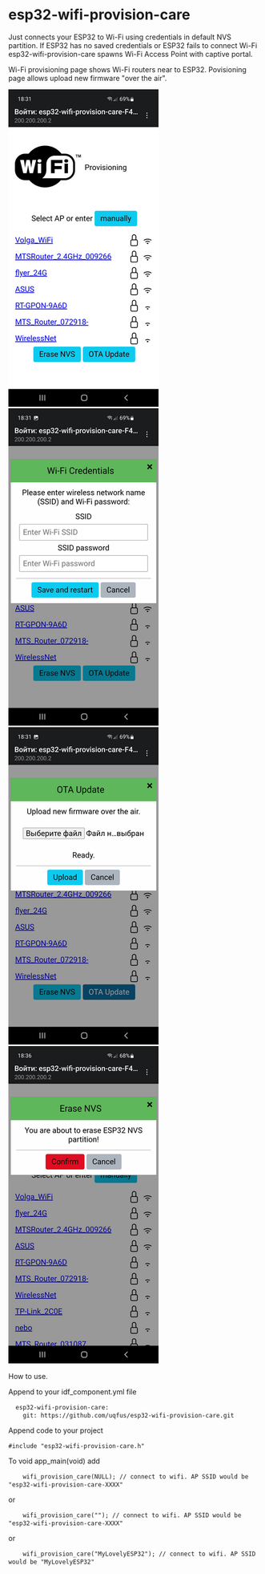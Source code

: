 # esp32-wifi-provision-care

Just connects your ESP32 to Wi-Fi using credentials in default NVS partition.
If ESP32 has no saved credentials or ESP32 fails to connect Wi-Fi
esp32-wifi-provision-care spawns Wi-Fi Access Point with captive portal.

Wi-Fi provisioning page shows Wi-Fi routers near to ESP32.
Povisioning page allows upload new firmware "over the air".

![1](assets/img1.png) ![2](assets/img2.png) ![3](assets/img3.png) ![4](assets/img4.png)

How to use.

Append to your idf_component.yml file
```
  esp32-wifi-provision-care:
    git: https://github.com/uqfus/esp32-wifi-provision-care.git
```

Append code to your project
```
#include "esp32-wifi-provision-care.h"
```

To void app_main(void) add
```
    wifi_provision_care(NULL); // connect to wifi. AP SSID would be "esp32-wifi-provision-care-XXXX"
```
or
```
    wifi_provision_care(""); // connect to wifi. AP SSID would be "esp32-wifi-provision-care-XXXX"
```
or
```
    wifi_provision_care("MyLovelyESP32"); // connect to wifi. AP SSID would be "MyLovelyESP32"
```